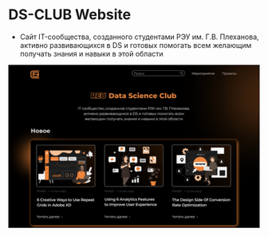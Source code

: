 # DS-CLUB Website

* Сайт IT-сообщества, созданного студентами РЭУ им. Г.В. Плеханова, активно развивающихся в DS и готовых помогать всем желающим получать знания и навыки в этой области

![alt text](Photos/main_page.png "Главная страничка сайта")
